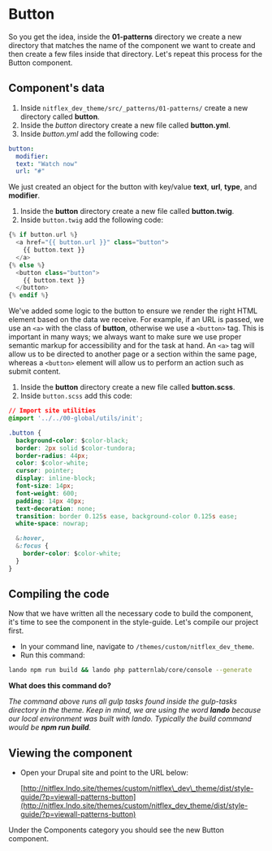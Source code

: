 # Button

So you get the idea, inside the **01-patterns** directory we create a new directory that matches the name of the component we want to create and then create a few files inside that directory. Let's repeat this process for the Button component.

## Component's data

1. Inside `nitflex_dev_theme/src/_patterns/01-patterns/` create a new directory called **button**.
2. Inside the _button_ directory create a new file called **button.yml**.
3. Inside _button.yml_ add the following code:

```yaml
button:
  modifier:
  text: "Watch now"
  url: "#"
```

We just created an object for the button with key/value **text**, **url**, **type**, and **modifier**.

1. Inside the **button** directory create a new file called **button.twig**.
2. Inside `button.twig` add the following code:

```php
{% if button.url %}
  <a href="{{ button.url }}" class="button">
    {{ button.text }}
  </a>
{% else %}
  <button class="button">
    {{ button.text }}
  </button>
{% endif %}
```

We've added some logic to the button to ensure we render the right HTML element based on the data we receive. For example, if an URL is passed, we use an `<a>` with the class of **button**, otherwise we use a `<button>` tag. This is important in many ways; we always want to make sure we use proper semantic markup for accessibility and for the task at hand. An `<a>` tag will allow us to be directed to another page or a section within the same page, whereas a `<button>` element will allow us to perform an action such as submit content.

1. Inside the **button** directory create a new file called **button.scss**.
2. Inside `button.scss` add this code:

```css
// Import site utilities
@import '../../00-global/utils/init';

.button {
  background-color: $color-black;
  border: 2px solid $color-tundora;
  border-radius: 44px;
  color: $color-white;
  cursor: pointer;
  display: inline-block;
  font-size: 14px;
  font-weight: 600;
  padding: 14px 40px;
  text-decoration: none;
  transition: border 0.125s ease, background-color 0.125s ease;
  white-space: nowrap;

  &:hover,
  &:focus {
    border-color: $color-white;
  }
}
```

## Compiling the code

Now that we have written all the necessary code to build the component, it's time to see the component in the style-guide. Let's compile our project first.

* In your command line, navigate to `/themes/custom/nitflex_dev_theme`.
* Run this command:

```bash
lando npm run build && lando php patternlab/core/console --generate
```

**What does this command do?**

_The command above runs all gulp tasks found inside the gulp-tasks directory in the theme. Keep in mind, we are using the word **lando** because our local environment was built with lando. Typically the build command would be **npm run build**._

## Viewing the component

* Open your Drupal site and point to the URL below:   

  [http://nitflex.lndo.site/themes/custom/nitflex\_dev\_theme/dist/style-guide/?p=viewall-patterns-button](http://nitflex.lndo.site/themes/custom/nitflex_dev_theme/dist/style-guide/?p=viewall-patterns-button)

Under the Components category you should see the new Button component.

